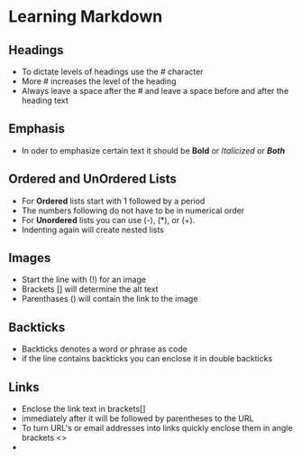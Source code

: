 # Learning Markdown

## Headings

- To dictate levels of headings use the # character
- More # increases the level of the heading
- Always leave a space after the # and leave a space before and after the heading text

## Emphasis

- In oder to emphasize certain text it should be **Bold** or *Italicized* or ***Both***

## Ordered and UnOrdered Lists

- For **Ordered** lists start with 1 followed by a period
- The numbers following do not have to be in numerical order
- For **Unordered** lists you can use (-), (*), or (+).
- Indenting again will create nested lists

## Images

- Start the line with (!) for an image
- Brackets [] will determine the alt text
- Parenthases () will contain the link to the image 

## Backticks

- Backticks denotes a word or phrase as code
- if the line contains backticks you can enclose it in double backticks 

## Links

- Enclose the link text in brackets[]
- immediately after it will be followed by parentheses to the URL
- To turn URL's or email addresses into links quickly enclose them in angle brackets <>
- 



